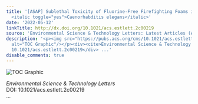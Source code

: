```yaml
---
title: '[ASAP] Sublethal Toxicity of Fluorine-Free Firefighting Foams in Soil Invertebrate
  <italic toggle="yes">Caenorhabditis elegans</italic>'
date: '2022-05-12'
linkTitle: http://dx.doi.org/10.1021/acs.estlett.2c00219
source: 'Environmental Science & Technology Letters: Latest Articles (ACS Publications)'
description: '<p><img src="https://pubs.acs.org/cms/10.1021/acs.estlett.2c00219/asset/images/medium/ez2c00219_0003.gif"
  alt="TOC Graphic"/></p><div><cite>Environmental Science & Technology Letters</cite></div><div>DOI:
  10.1021/acs.estlett.2c00219</div> ...'
disable_comments: true
---
```

<p><img src="https://pubs.acs.org/cms/10.1021/acs.estlett.2c00219/asset/images/medium/ez2c00219_0003.gif" alt="TOC Graphic"/></p><div><cite>Environmental Science & Technology Letters</cite></div><div>DOI: 10.1021/acs.estlett.2c00219</div> ...